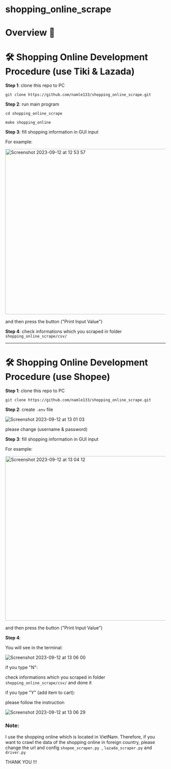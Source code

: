 # shopping_online_scrape

# Overview 📝

# :hammer_and_wrench: Shopping Online Development Procedure (use Tiki & Lazada)

**Step 1**: clone this repo to PC

`git clone https://github.com/namle133/shopping_online_scrape.git`

**Step 2**: run main program

`cd shopping_online_scrape` 

`make shopping_online`

**Step 3**: fill shopping information in GUI input

For example:

<img width="519" alt="Screenshot 2023-09-12 at 12 53 57" src="https://github.com/namle133/shopping_online_scrape/assets/55268800/822862ba-b2b2-40b4-b4b9-ee87ac1a3f0b">

and then press the button ("Print Input Value")

**Step 4**: check informations which you scraped in folder `shopping_online_scrape/csv/` 

***

# :hammer_and_wrench: Shopping Online Development Procedure (use Shopee)

**Step 1**: clone this repo to PC

`git clone https://github.com/namle133/shopping_online_scrape.git`

**Step 2**: create `.env` file

![Screenshot 2023-09-12 at 13 01 03](https://github.com/namle133/shopping_online_scrape/assets/55268800/f18a23a2-9f61-4ffd-b445-c4b7c971ca4f)

please change (username & password) 

**Step 3**: fill shopping information in GUI input

For example:

<img width="516" alt="Screenshot 2023-09-12 at 13 04 12" src="https://github.com/namle133/shopping_online_scrape/assets/55268800/fe8b0052-f171-4341-beb4-dee9f6ed39f3">

and then press the button ("Print Input Value")


**Step 4**:

You will see in the terminal:

![Screenshot 2023-09-12 at 13 06 00](https://github.com/namle133/shopping_online_scrape/assets/55268800/b706375a-6a6e-4928-8ded-0458e9e26d4d)

if you type "N":

check informations which you scraped in folder `shopping_online_scrape/csv/` and done it

if you type "Y" (add item to cart):

please follow the instruction

![Screenshot 2023-09-12 at 13 06 29](https://github.com/namle133/shopping_online_scrape/assets/55268800/df4663e3-f291-4310-8a41-313badb97c1b)

### Note:

I use the shopping online which is located in VietNam. Therefore, if you want to crawl the data of the shopping online in foreign country, please change the url and config `shopee_scraper.py `,  `lazada_scraper.py` and `driver.py`

THANK YOU !!!

